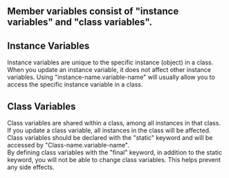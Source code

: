## Member variables consist of "instance variables" and "class variables".

## Instance Variables  
Instance variables are unique to the specific instance (object) in a class. When you update an instance variable, it does not affect other instance variables. Using "instance-name.variable-name" will usually allow you to access the specific instance variable in a class.

## Class Variables  
Class variables are shared within a class, among all instances in that class. If you update a class variable, all instances in the class will be affected. Class variables should be declared with the "static" keyword and will be accessed by "Class-name.variable-name".  
By defining class variables with the "final" keyword, in addition to the static keyword, you will not be able to change class variables. This helps prevent any side effects.
